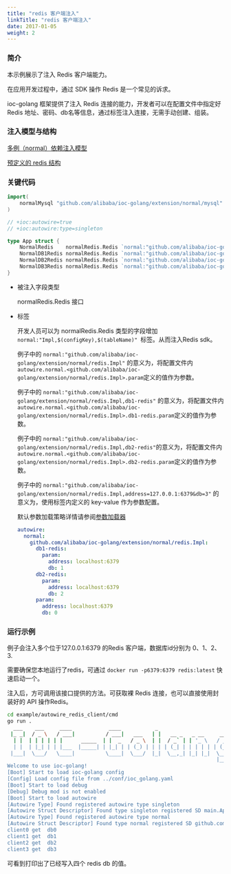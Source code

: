 ```yaml
---
title: "redis 客户端注入"
linkTitle: "redis 客户端注入"
date: 2017-01-05
weight: 2
---
```


### 简介

本示例展示了注入 Redis 客户端能力。

在应用开发过程中，通过 SDK 操作 Redis 是一个常见的诉求。

ioc-golang 框架提供了注入 Redis 连接的能力，开发者可以在配置文件中指定好 Redis 地址、密码、db名等信息，通过标签注入连接，无需手动创建、组装。

### 注入模型与结构

[多例（normal）依赖注入模型](https://github.com/alibaba/IOC-golang/tree/master/extension/normal)

[预定义的 redis 结构](https://github.com/alibaba/IOC-golang/tree/master/extension/normal/redis)

### 关键代码

```go
import(
	normalMysql "github.com/alibaba/ioc-golang/extension/normal/mysql"
)

// +ioc:autowire=true
// +ioc:autowire:type=singleton

type App struct {
	NormalRedis    normalRedis.Redis `normal:"github.com/alibaba/ioc-golang/extension/normal/redis.Impl"`
	NormalDB1Redis normalRedis.Redis `normal:"github.com/alibaba/ioc-golang/extension/normal/redis.Impl,db1-redis"`
	NormalDB2Redis normalRedis.Redis `normal:"github.com/alibaba/ioc-golang/extension/normal/redis.Impl,db2-redis"`
	NormalDB3Redis normalRedis.Redis `normal:"github.com/alibaba/ioc-golang/extension/normal/redis.Impl,address=127.0.0.1:6379&db=3"`
}
```

- 被注入字段类型

  normalRedis.Redis 接口

- 标签

  开发人员可以为 normalRedis.Redis 类型的字段增加 `normal:"Impl,$(configKey),$(tableName)" `标签。从而注入Redis  sdk。

  例子中的 `normal:"github.com/alibaba/ioc-golang/extension/normal/redis.Impl"` 的意义为，将配置文件内 `autowire.normal.<github.com/alibaba/ioc-golang/extension/normal/redis.Impl>.param`定义的值作为参数。

  例子中的 `normal:"github.com/alibaba/ioc-golang/extension/normal/redis.Impl,db1-redis"` 的意义为，将配置文件内 `autowire.normal.<github.com/alibaba/ioc-golang/extension/normal/redis.Impl>.db1-redis.param`定义的值作为参数。

  例子中的 `normal:"github.com/alibaba/ioc-golang/extension/normal/redis.Impl,db2-redis"`的意义为，将配置文件内 `autowire.normal.<github.com/alibaba/ioc-golang/extension/normal/redis.Impl>.db2-redis.param`定义的值作为参数。

  例子中的 `normal:"github.com/alibaba/ioc-golang/extension/normal/redis.Impl,address=127.0.0.1:6379&db=3"` 的意义为，使用标签内定义的 key-value 作为参数配置。

  默认参数加载策略详情请参阅[参数加载器](/cn/docs/concept/param_loader/)

  ```yaml
  autowire:
    normal:
      github.com/alibaba/ioc-golang/extension/normal/redis.Impl:
        db1-redis:
          param:
            address: localhost:6379
            db: 1
        db2-redis:
          param:
            address: localhost:6379
            db: 2
        param:
          address: localhost:6379
          db: 0
  ```


### 运行示例

例子会注入多个位于127.0.0.1:6379 的Redis 客户端，数据库id分别为 0、1、2、3.

需要确保您本地运行了redis，可通过 `docker run -p6379:6379 redis:latest` 快速启动一个。

注入后，方可调用该接口提供的方法。可获取裸 Redis 连接，也可以直接使用封装好的 API 操作Redis。

```bash
cd example/autowire_redis_client/cmd
go run .
  ___    ___     ____            ____           _                         
 |_ _|  / _ \   / ___|          / ___|   ___   | |   __ _   _ __     __ _ 
  | |  | | | | | |      _____  | |  _   / _ \  | |  / _` | | '_ \   / _` |
  | |  | |_| | | |___  |_____| | |_| | | (_) | | | | (_| | | | | | | (_| |
 |___|  \___/   \____|          \____|  \___/  |_|  \__,_| |_| |_|  \__, |
                                                                    |___/ 
Welcome to use ioc-golang!
[Boot] Start to load ioc-golang config
[Config] Load config file from ../conf/ioc_golang.yaml
[Boot] Start to load debug
[Debug] Debug mod is not enabled
[Boot] Start to load autowire
[Autowire Type] Found registered autowire type singleton
[Autowire Struct Descriptor] Found type singleton registered SD main.App
[Autowire Type] Found registered autowire type normal
[Autowire Struct Descriptor] Found type normal registered SD github.com/alibaba/ioc-golang/extension/normal/redis.Impl
client0 get  db0
client1 get  db1
client2 get  db2
client3 get  db3
```

可看到打印出了已经写入四个 redis db 的值。





